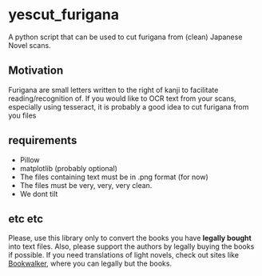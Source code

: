 # yescut_furigana

A python script that can be used to cut furigana from (clean) Japanese Novel scans.

## Motivation

Furigana are small letters written to the right of kanji to facilitate reading/recognition of. 
If you would like to OCR text from your scans, especially using tesseract,
it is probably a good idea to cut furigana from you files

## requirements

 * Pillow
 * matplotlib (probably optional)
 * The files containing text must be in .png format (for now)
 * The files must be very, very, very clean.
 * We dont tilt 

## etc etc

Please, use this library only to convert the books you have **legally bought** into text files.
Also, please support the authors by legally buying the books if possible.
If you need translations of light novels, check out sites like [Bookwalker](global.bookwalker.jp), where you can legally but the books.
